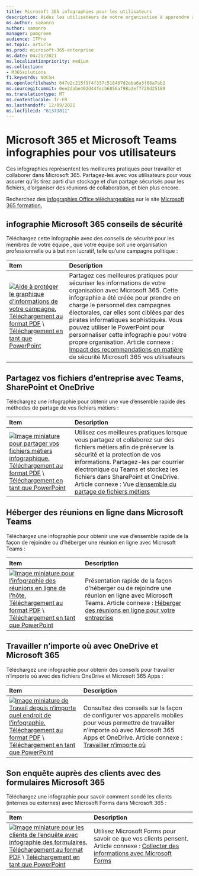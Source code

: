 ```yaml
---
title: Microsoft 365 infographies pour les utilisateurs
description: Aidez les utilisateurs de votre organisation à apprendre à utiliser Microsoft 365 et Microsoft Teams ces infographies.
ms.author: samanro
author: samanro
manager: pamgreen
audience: ITPro
ms.topic: article
ms.prod: microsoft-365-enterprise
ms.date: 04/21/2021
ms.localizationpriority: medium
ms.collection:
- M365solutions
f1.keywords: NOCSH
ms.openlocfilehash: 647e2c215f9f4f337c518467d2eba6a3f68a7ab2
ms.sourcegitcommit: 0ee2dabe402d44fecb6856af98a2ef7720d25189
ms.translationtype: MT
ms.contentlocale: fr-FR
ms.lasthandoff: 12/09/2021
ms.locfileid: "61373811"
---
```

# <a name="microsoft-365-and-microsoft-teams-infographics-for-your-users"></a>Microsoft 365 et Microsoft Teams infographies pour vos utilisateurs

Ces infographies représentent les meilleures pratiques pour travailler et collaborer dans Microsoft 365. Partagez-les avec vos utilisateurs pour vous assurer qu’ils tirez parti d’un stockage et d’un partage sécurisés pour les fichiers, d’organiser des réunions de collaboration, et bien plus encore.

Recherchez des [infographies Office téléchargeables](https://support.microsoft.com/office/great-ways-to-work-with-office-6fe70269-b9a4-4ef0-a96e-7a5858b3bd5a) sur le site [Microsoft 365 formation.](https://support.microsoft.com/training)

<a name="securitytips"></a>
## <a name="microsoft-365-security-tips-infographic"></a>infographie Microsoft 365 conseils de sécurité

Téléchargez cette infographie avec des conseils de sécurité pour les membres de votre équipe , que votre équipe soit une organisation professionnelle ou à but non lucratif, telle qu’une campagne politique :

| Item | Description |
|:-----|:-----|
|[![Aide à protéger le graphique d’informations de votre campagne.](../media/M365-Campaigns-WhatCanUsersDoToSecure-358x201.png)](../campaigns/downloads/M365CampaignsWhatCanUsersDoToSecure.pdf) <br/> [Téléchargement au format PDF](../campaigns/downloads/M365CampaignsWhatCanUsersDoToSecure.pdf)  \  [Téléchargement en tant que PowerPoint](../campaigns/downloads/M365CampaignsWhatCanUsersDoToSecure.pptx)| Partagez ces meilleures pratiques pour sécuriser les informations de votre organisation avec Microsoft 365. Cette infographie a été créée pour prendre en charge le personnel des campagnes électorales, car elles sont ciblées par des pirates informatiques sophistiqués. Vous pouvez utiliser le PowerPoint pour personnaliser cette infographie pour votre propre organisation. Article connexe : [Impact des recommandations en matière](../campaigns/m365-campaigns-users.md) de sécurité Microsoft 365 vos utilisateurs|

<a name="sharefiles"></a>
## <a name="share-your-business-files-with-teams-sharepoint-and-onedrive"></a>Partagez vos fichiers d’entreprise avec Teams, SharePoint et OneDrive

Téléchargez une infographie pour obtenir une vue d’ensemble rapide des méthodes de partage de vos fichiers métiers :
  
| Item | Description |
|:-----|:-----|
|[![Image miniature pour partager vos fichiers métiers infographique.](../media/solutions-architecture-center/m365-smbscenarios-shareyourfiles-square.png)](https://go.microsoft.com/fwlink/?linkid=2079435) <br/> [Téléchargement au format PDF](https://go.microsoft.com/fwlink/?linkid=2079435)  \  [Téléchargement en tant que PowerPoint](https://go.microsoft.com/fwlink/?linkid=2079438) | Utilisez ces meilleures pratiques lorsque vous partagez et collaborez sur des fichiers métiers afin de préserver la sécurité et la protection de vos informations. Partagez-les par courrier électronique ou Teams et stockez les fichiers dans SharePoint et OneDrive. Article connexe : Vue [d’ensemble du partage de fichiers métiers](../business-video/overview-file-sharing.md)|

<a name="onlinemeeting"></a>
## <a name="host-online-meetings-in-microsoft-teams"></a>Héberger des réunions en ligne dans Microsoft Teams

Téléchargez une infographie pour obtenir une vue d’ensemble rapide de la façon de rejoindre ou d’héberger une réunion en ligne avec Microsoft Teams :

| Item | Description |
|:-----|:-----|
|[![Image miniature pour l’infographie des réunions en ligne de l’hôte.](../media/solutions-architecture-center/m365-smbscenarios-hostteammeetings-square.png)](https://go.microsoft.com/fwlink/?linkid=2078712) <br/> [Téléchargement au format PDF](https://go.microsoft.com/fwlink/?linkid=2078712)  \  [Téléchargement en tant que PowerPoint](https://go.microsoft.com/fwlink/?linkid=2079515) | Présentation rapide de la façon d’héberger ou de rejoindre une réunion en ligne avec Microsoft Teams. Article connexe : [Héberger des réunions en ligne pour votre entreprise](../business-video/overview-online-meetings.md)|

<a name="workfromanywhere"></a>
## <a name="work-from-anywhere-with-onedrive-and-microsoft-365"></a>Travailler n’importe où avec OneDrive et Microsoft 365

Téléchargez une infographie pour obtenir des conseils pour travailler n’importe où avec des fichiers OneDrive et Microsoft 365 Apps :

| Item | Description |
|:-----|:-----|
|[![Image miniature de Travail depuis n’importe quel endroit de l’infographie.](../media/solutions-architecture-center/m365-smbscenarios-workfromanywhere-square.png)](https://go.microsoft.com/fwlink/?linkid=2079451) <br/> [Téléchargement au format PDF](https://go.microsoft.com/fwlink/?linkid=2079451)  \  [Téléchargement en tant que PowerPoint](https://go.microsoft.com/fwlink/?linkid=2079455) | Consultez des conseils sur la façon de configurer vos appareils mobiles pour vous permettre de travailler n’importe où avec Microsoft 365 Apps et OneDrive. Article connexe : [Travailler n’importe où](../business-video/work-from-anywhere.md)|

<a name="surveywithforms"></a>
## <a name="survey-customers-with-forms-in-microsoft-365"></a>Son enquête auprès des clients avec des formulaires Microsoft 365

Téléchargez une infographie pour savoir comment sondé les clients (internes ou externes) avec Microsoft Forms dans Microsoft 365 :

| Item | Description |
|:-----|:-----|
|[![Image miniature pour les clients de l’enquête avec infographie des formulaires.](../media/solutions-architecture-center/m365-smbscenarios-surveywithforms-square.png)](https://go.microsoft.com/fwlink/?linkid=2079526) <br/> [Téléchargement au format PDF](https://go.microsoft.com/fwlink/?linkid=2079526)  \  [Téléchargement en tant que PowerPoint](https://go.microsoft.com/fwlink/?linkid=2079446) | Utilisez Microsoft Forms pour savoir ce que vos clients pensent. Article connexe : [Collecter des informations avec Microsoft Forms](https://support.microsoft.com/topic/collect-information-with-microsoft-forms-a55d6e0d-04f6-45b8-b05f-b141b8ecb4d5)|
